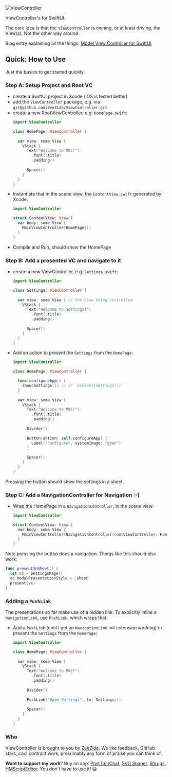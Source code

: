 ![ViewController](https://user-images.githubusercontent.com/7712892/165515717-acc14f68-f464-48f7-b595-638f385c659f.svg)

ViewController's for SwiftUI.

The core idea is that the `ViewController` is owning, or at least driving,
the View(s). Not the other way around.

Blog entry explaining all the things:
[Model View Controller for SwiftUI](http://www.alwaysrightinstitute.com/viewcontroller/)

## Quick: How to Use

Just the basics to get started quickly.

### Step A: Setup Project and Root VC

- create a SwiftUI project in Xcode (iOS is tested better)
- add the `ViewController` package, 
  e.g. via `git@github.com:ZeeZide/ViewController.git`
- create a new RootViewController, e.g. `HomePage.swift`:
  ```swift
  import ViewController

  class HomePage: ViewController {
    
    var view: some View {
      VStack {
        Text("Welcome to MWC!")
          .font(.title)
          .padding()
        
        Spacer()
      }
    }
  }
  ```
- Instantiate that in the scene view, the `ContentView.swift`
  generated by Xcode:
  ```swift
  import ViewController
  
  struct ContentView: View {
    var body: some View {
      MainViewController(HomePage())
    }
  }
  ```
- Compile and Run, should show the HomePage

### Step B: Add a presented VC and navigate to it

- create a new ViewController, e.g. `Settings.swift`:
  ```swift
  import ViewController

  class Settings: ViewController {
    
    var view: some View { // the View being controlled
      VStack {
        Text("Welcome to Settings!")
          .font(.title)
          .padding()
        
        Spacer()
      }
    }
  }
  ```
- Add an action to present the `Settings` from the `HomePage`:
  ```swift
  import ViewController

  class HomePage: ViewController {
  
    func configureApp() {
      show(Settings()) // or `present(Settings())`
    }
    
    var view: some View {
      VStack {
        Text("Welcome to MWC!")
          .font(.title)
          .padding()
          
        Divider()
        
        Button(action: self.configureApp) {
          Label("Configure", systemImage: "gear")
        }
        
        Spacer()
      }
    }
  }
  ```

Pressing the button should show the settings in a sheet.


### Step C: Add a NavigationController for Navigation :-)

- Wrap the HomePage in a `NavigationController`, in the scene view:
  ```swift
  import ViewController
  
  struct ContentView: View {
    var body: some View {
      MainViewController(NavigationController(rootViewController: HomePage()))
    }
  }
  ```

Note pressing the button does a navigation. Things like this should also
work:
```swift
func presentInSheet() {
  let vc = SettingsPage()
  vc.modalPresentationStyle = .sheet
  present(vc)
}
```


### Adding a `PushLink`

The presentations so far make use of a hidden link. To explicitly
inline a `NavigationLink`, use `PushLink`, which wraps that.
  
- Add a `PushLink` (until I get an `NavigationLink` init extension working)
  to present the `Settings` from the `HomePage`:
  ```swift
  import ViewController

  class HomePage: ViewController {
    
    var view: some View {
      VStack {
        Text("Welcome to MWC!")
          .font(.title)
          .padding()
          
        Divider()
        
        PushLink("Open Settings", to: Settings())
        
        Spacer()
      }
    }
  }
  ```
  

### Who

ViewController is brought to you by [ZeeZide](https://zeezide.de).
We like feedback, GitHub stars, cool contract work, 
presumably any form of praise you can think of.

**Want to support my work**?
Buy an app:
[Past for iChat](https://apps.apple.com/us/app/past-for-ichat/id1554897185),
[SVG Shaper](https://apps.apple.com/us/app/svg-shaper-for-swiftui/id1566140414),
[Shrugs](https://shrugs.app/),
[HMScriptEditor](https://apps.apple.com/us/app/hmscripteditor/id1483239744).
You don't have to use it! 😀
